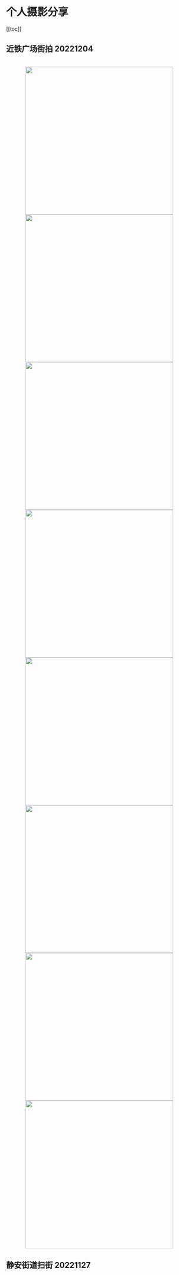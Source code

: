
# 个人摄影分享

[[toc]]



## 近铁广场街拍 20221204
<br>
<div align=center><img width="400" src="https://shuziren.fsh.bcebos.com/IMG_1304.jpg?authorization=bce-auth-v1/1224cab966e349de9a27cd0d3bbfa43b/2022-12-07T13%3A44%3A10Z/300/host/00e255dd3ca995631271f7473c87e34704ce2911c1def15ad5db1474a2f56b30"  alt=""/></div>

<div align=center><img width="400" src="https://shuziren.fsh.bcebos.com/IMG_1324.jpg?authorization=bce-auth-v1/1224cab966e349de9a27cd0d3bbfa43b/2022-12-07T13%3A44%3A29Z/300/host/afcbb6944ee5008325395fbe0b40beee8e30f67e33f084d1e373301820d3d974"  alt=""/></div>

<div align=center><img width="400" src="https://shuziren.fsh.bcebos.com/IMG_1053.jpg?authorization=bce-auth-v1/1224cab966e349de9a27cd0d3bbfa43b/2022-12-07T13%3A44%3A38Z/300/host/008da71dec7e37be1f648f7b521b3de6034a4ddefbcb9eec0317c1b19c287d96"  alt=""/></div>

<div align=center><img width="400" src="https://shuziren.fsh.bcebos.com/IMG_1006.jpg?authorization=bce-auth-v1/1224cab966e349de9a27cd0d3bbfa43b/2022-12-07T13%3A45%3A41Z/300/host/90971c1daf96b23b3f7114a9148a0c55a08c88089d595d9202ec1058c59870f5"  alt=""/></div>

<div align=center><img width="400" src="https://shuziren.fsh.bcebos.com/IMG_1010.jpg?authorization=bce-auth-v1/1224cab966e349de9a27cd0d3bbfa43b/2022-12-07T13%3A45%3A52Z/300/host/3e772361c2bdd613b0d334e38a39dc872aa4f56470301f035bed69b67280da13"  alt=""/></div>

<div align=center><img width="400" src="https://shuziren.fsh.bcebos.com/IMG_1193.jpg?authorization=bce-auth-v1/1224cab966e349de9a27cd0d3bbfa43b/2022-12-07T13%3A46%3A11Z/300/host/568f198b411a030738e044ad087807ad152c50e764627684f70f288b17a5187f"  alt=""/></div>

<div align=center><img width="400" src="https://shuziren.fsh.bcebos.com/IMG_1069.jpg?authorization=bce-auth-v1/1224cab966e349de9a27cd0d3bbfa43b/2022-12-07T13%3A46%3A24Z/300/host/16248b3ef4cc4fe33c93d996664ae777d839a507cb94e4a8dac26b0f2a13e87e"  alt=""/></div>

<div align=center><img width="400" src="https://shuziren.fsh.bcebos.com/IMG_1166.jpg?authorization=bce-auth-v1/1224cab966e349de9a27cd0d3bbfa43b/2022-12-07T13%3A46%3A35Z/300/host/0d5e72a9f163f7e1df3cd85297f13c3e64f5d6cb7e157c53d3f253e851f91555"  alt=""/></div>


## 静安街道扫街 20221127
